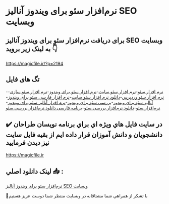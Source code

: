 # نرم‌افزار سئو برای ویندوز آنالیز SEO وبسایت

## برای دریافت نرم‌افزار سئو برای ویندوز آنالیز SEO وبسایت به لینک زیر بروید 👇

https://magicfile.ir/?p=2194

## تگ های فایل

-[نرم افزار سئو](https://magicfile.ir/product/%d9%86%d8%b1%d9%85-%d8%a7%d9%81%d8%b2%d8%a7%d8%b1-%d8%b3%d8%a6%d9%88-%d8%a8%d8%b1%d8%a7%db%8c-%d9%88%db%8c%d9%86%d8%af%d9%88%d8%b2-%d8%a2%d9%86%d8%a7%d9%84%db%8c%d8%b2seo-%d9%88%d8%a8%d8%b3%d8%a7%db%8c%d8%aa/)-[نرم افزار سئو سایت](https://magicfile.ir/product/%d9%86%d8%b1%d9%85-%d8%a7%d9%81%d8%b2%d8%a7%d8%b1-%d8%b3%d8%a6%d9%88-%d8%a8%d8%b1%d8%a7%db%8c-%d9%88%db%8c%d9%86%d8%af%d9%88%d8%b2-%d8%a2%d9%86%d8%a7%d9%84%db%8c%d8%b2seo-%d9%88%d8%a8%d8%b3%d8%a7%db%8c%d8%aa/)-[نرم افزار سئو برای ویندوز](https://magicfile.ir/product/%d9%86%d8%b1%d9%85-%d8%a7%d9%81%d8%b2%d8%a7%d8%b1-%d8%b3%d8%a6%d9%88-%d8%a8%d8%b1%d8%a7%db%8c-%d9%88%db%8c%d9%86%d8%af%d9%88%d8%b2-%d8%a2%d9%86%d8%a7%d9%84%db%8c%d8%b2seo-%d9%88%d8%a8%d8%b3%d8%a7%db%8c%d8%aa/)-[نرم افزار سئو سازی](https://magicfile.ir/product/%d9%86%d8%b1%d9%85-%d8%a7%d9%81%d8%b2%d8%a7%d8%b1-%d8%b3%d8%a6%d9%88-%d8%a8%d8%b1%d8%a7%db%8c-%d9%88%db%8c%d9%86%d8%af%d9%88%d8%b2-%d8%a2%d9%86%d8%a7%d9%84%db%8c%d8%b2seo-%d9%88%d8%a8%d8%b3%d8%a7%db%8c%d8%aa/)-[نرم افزار سئو وردپرس](https://magicfile.ir/product/%d9%86%d8%b1%d9%85-%d8%a7%d9%81%d8%b2%d8%a7%d8%b1-%d8%b3%d8%a6%d9%88-%d8%a8%d8%b1%d8%a7%db%8c-%d9%88%db%8c%d9%86%d8%af%d9%88%d8%b2-%d8%a2%d9%86%d8%a7%d9%84%db%8c%d8%b2seo-%d9%88%d8%a8%d8%b3%d8%a7%db%8c%d8%aa/)-[دانلود نرم افزار سئو سایت](https://magicfile.ir/product/%d9%86%d8%b1%d9%85-%d8%a7%d9%81%d8%b2%d8%a7%d8%b1-%d8%b3%d8%a6%d9%88-%d8%a8%d8%b1%d8%a7%db%8c-%d9%88%db%8c%d9%86%d8%af%d9%88%d8%b2-%d8%a2%d9%86%d8%a7%d9%84%db%8c%d8%b2seo-%d9%88%d8%a8%d8%b3%d8%a7%db%8c%d8%aa/)-[نرم افزار فارسی  سئو برای ویندوز](https://magicfile.ir/product/%d9%86%d8%b1%d9%85-%d8%a7%d9%81%d8%b2%d8%a7%d8%b1-%d8%b3%d8%a6%d9%88-%d8%a8%d8%b1%d8%a7%db%8c-%d9%88%db%8c%d9%86%d8%af%d9%88%d8%b2-%d8%a2%d9%86%d8%a7%d9%84%db%8c%d8%b2seo-%d9%88%d8%a8%d8%b3%d8%a7%db%8c%d8%aa/)-[آنالیز  سئو برای ویندوز](https://magicfile.ir/product/%d9%86%d8%b1%d9%85-%d8%a7%d9%81%d8%b2%d8%a7%d8%b1-%d8%b3%d8%a6%d9%88-%d8%a8%d8%b1%d8%a7%db%8c-%d9%88%db%8c%d9%86%d8%af%d9%88%d8%b2-%d8%a2%d9%86%d8%a7%d9%84%db%8c%d8%b2seo-%d9%88%d8%a8%d8%b3%d8%a7%db%8c%d8%aa/)-[بررسی  سئو برای ویندوز](https://magicfile.ir/product/%d9%86%d8%b1%d9%85-%d8%a7%d9%81%d8%b2%d8%a7%d8%b1-%d8%b3%d8%a6%d9%88-%d8%a8%d8%b1%d8%a7%db%8c-%d9%88%db%8c%d9%86%d8%af%d9%88%d8%b2-%d8%a2%d9%86%d8%a7%d9%84%db%8c%d8%b2seo-%d9%88%d8%a8%d8%b3%d8%a7%db%8c%d8%aa/)-[نرم افزار آنالیز  سئو برای ویندوز](https://magicfile.ir/product/%d9%86%d8%b1%d9%85-%d8%a7%d9%81%d8%b2%d8%a7%d8%b1-%d8%b3%d8%a6%d9%88-%d8%a8%d8%b1%d8%a7%db%8c-%d9%88%db%8c%d9%86%d8%af%d9%88%d8%b2-%d8%a2%d9%86%d8%a7%d9%84%db%8c%d8%b2seo-%d9%88%d8%a8%d8%b3%d8%a7%db%8c%d8%aa/)-[نرم‌افزار سئو](https://magicfile.ir/product/%d9%86%d8%b1%d9%85-%d8%a7%d9%81%d8%b2%d8%a7%d8%b1-%d8%b3%d8%a6%d9%88-%d8%a8%d8%b1%d8%a7%db%8c-%d9%88%db%8c%d9%86%d8%af%d9%88%d8%b2-%d8%a2%d9%86%d8%a7%d9%84%db%8c%d8%b2seo-%d9%88%d8%a8%d8%b3%d8%a7%db%8c%d8%aa/)-[دانلود نرم‌افزار بررسی سئو](https://magicfile.ir/product/%d9%86%d8%b1%d9%85-%d8%a7%d9%81%d8%b2%d8%a7%d8%b1-%d8%b3%d8%a6%d9%88-%d8%a8%d8%b1%d8%a7%db%8c-%d9%88%db%8c%d9%86%d8%af%d9%88%d8%b2-%d8%a2%d9%86%d8%a7%d9%84%db%8c%d8%b2seo-%d9%88%d8%a8%d8%b3%d8%a7%db%8c%d8%aa/)-[برنامه فارسی دانلود نرم‌افزار بررسی سئو](https://magicfile.ir/product/%d9%86%d8%b1%d9%85-%d8%a7%d9%81%d8%b2%d8%a7%d8%b1-%d8%b3%d8%a6%d9%88-%d8%a8%d8%b1%d8%a7%db%8c-%d9%88%db%8c%d9%86%d8%af%d9%88%d8%b2-%d8%a2%d9%86%d8%a7%d9%84%db%8c%d8%b2seo-%d9%88%d8%a8%d8%b3%d8%a7%db%8c%d8%aa/)

## ✔️ در سايت فايل هاي ويژه اي براي برنامه نويسان طراحان دانشجويان و دانش آموزان قرار داده ايم از بقيه فايل سايت نيز ديدن فرماييد

https://magicfile.ir


## لينک دانلود اصلي 📥 :

[نرم‌افزار سئو برای ویندوز آنالیز SEO وبسایت](https://magicfile.ir/product/%d9%86%d8%b1%d9%85-%d8%a7%d9%81%d8%b2%d8%a7%d8%b1-%d8%b3%d8%a6%d9%88-%d8%a8%d8%b1%d8%a7%db%8c-%d9%88%db%8c%d9%86%d8%af%d9%88%d8%b2-%d8%a2%d9%86%d8%a7%d9%84%db%8c%d8%b2seo-%d9%88%d8%a8%d8%b3%d8%a7%db%8c%d8%aa/) 


🙏با تشکر از همراهي شما مشتاقانه در وبسایت منتظر شما دوست عزیز هستیم

